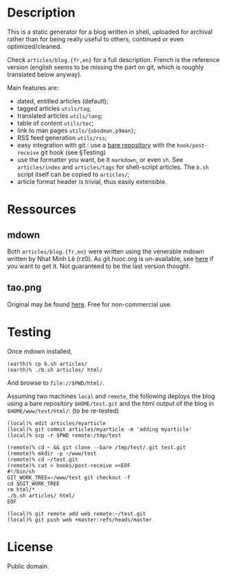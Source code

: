 # Description
This is a static generator for a blog written in shell,
uploaded for archival rather than for being really useful to
others, continued or even optimized/cleaned.

Check `articles/blog.{fr,en}` for a full description. French
is the reference version (english seems to be missing the part
on git, which is roughly translated below anyway).

Main features are:

- dated, entitled articles (default);
- tagged articles `utils/tag`;
- translated articles `utils/lang`;
- table of content `utils/toc`;
- link to man pages `utils/{obsdman,p9man}`;
- RSS feed generation `utils/rss`;
- easy integration with git : use a
  [bare repository](http://tips.awesom.eu/show?id=26) with 
  the `hook/post-receive` git hook (see §Testing)
- use the formatter you want, be it `markdown`, or even `sh`.
  See `articles/index` and `articles/tags` for shell-script
  articles. The `b.sh` script itself can be copied to `articles/`;
- article format header is trivial, thus easily extensible.

# Ressources
## mdown
Both `articles/blog.{fr,en}` were written using the venerable
mdown written by Nhat Minh Lê (rz0). As git.huoc.org is un-available,
see [here](http://awesom.eu/~mb/mdown.tgz) if you want to get
it. Not guaranteed to be the last version thought.

## tao.png
Original may be found
[here](http://www.iconarchive.com/show/space-icons-by-aha-soft/Galaxy-icon.html).
Free for non-commercial use.

# Testing
Once mdown installed, 

	(earth)% cp b.sh articles/
	(earth)% ./b.sh articles/ html/

And browse to `file://$PWD/html/`.

Assuming two machines `local` and `remote`, the following
deploys the blog using a bare repository `$HOME/test.git` and
the html output of the blog in `$HOME/www/test/html/`:
(to be re-tested)

	(local)% edit articles/myarticle
	(local)% git commit articles/myarticle -m 'adding myarticle'
	(local)% scp -r $PWD remote:/tmp/test

	(remote)% cd ~ && git clone --bare /tmp/test/.git test.git
	(remote)% mkdir -p ~/www/test
	(remote)% cd ~/test.git
	(remote)% cat > hooks/post-receive <<EOF
	#!/bin/sh
	GIT_WORK_TREE=~/www/test git checkout -f
	cd $GIT_WORK_TREE
	rm html/*
	./b.sh articles/ html/
	EOF

	(local)% git remote add web remote:~/test.git
	(local)% git push web +master:refs/heads/master

# License
Public domain.
